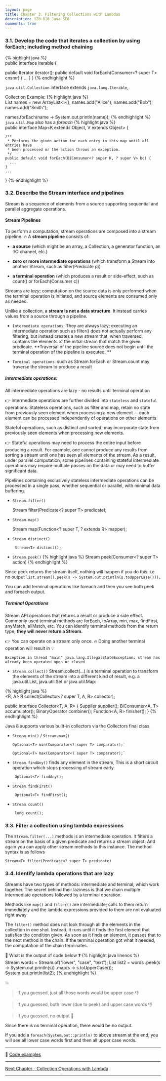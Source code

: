 ```yaml
---
layout: page
title: Chapter 3. Filtering Collections with Lambdas
description: 1Z0-810 Java SE8
comments: true
---
```


### 3.1.  Develop the code that iterates a collection by using forEach; including method chaining 
	
{% highlight java  %}  
public interface Iterable<T extends Object> {

  public Iterator<T> iterator();
  public default void forEach(Consumer<? super T> cnsmr) {
     ...
  }
}
{% endhighlight %} 

`java.util.Collection` interface extends `java.lang.Iterable`, 

Collection Example:
{% highlight java  %}  
List<String> names = new ArrayList<>();
names.add("Alice");
names.add("Bob");
names.add("Smith");

names.forEach(name -> System.out.println(name));
{% endhighlight %} 
`java.util.Map`  also has a *foreach*
{% highlight java  %}  
public interface Map<K extends Object, V extends Object> {

    /**
     * Performs the given action for each entry in this map until all entries have
     * been processed or the action throws an exception.
     */
    public default void forEach(BiConsumer<? super K, ? super V> bc) {
      ...
    }
    ...
}
{% endhighlight %} 

### 3.2.  Describe the Stream interface and pipelines 

Stream is a sequence of elements from a source supporting sequential and parallel aggregate operations.

#### Stream Pipelines

To perform a computation, stream operations are composed into a stream pipeline. :fire: A **stream pipeline** consists of:

 -  **a source** (which might be an array, a Collection, a generator function, an I/O channel, etc.)

 -  **zero or more intermediate operations** (which transform a Stream into another Stream, such as filter(Predicate p))

 -  **a terminal operation** (which produces a result or side-effect, such as count() or forEach(Consumer c)) 

  Streams are *lazy*; computation on the source data is only performed when the terminal operation is initiated, and source elements are consumed only as needed. 


Unlike a collection, a **stream is not a data structure**. It instead carries values from a source through a pipeline. 
 
- `Intermediate operations`: 
  They are always lazy; executing an intermediate operation such as filter() does not actually perform any filtering,
  but instead creates a new stream that, when traversed, contains the elements of the initial stream that match the given predicate. 
  **Traversal of the pipeline source does not begin until the terminal operation of the pipeline is executed. **

- `Terminal operations`: such as Stream.forEach or Stream.count may traverse the stream to produce a result


 
  
##### Intermediate operations: 
All intermediate operations are lazy - no results until terminal operation

:point_right: Intermediate operations are further divided into `stateless` and `stateful` operations. 
Stateless operations, such as filter and map, retain no state from previously seen element when processing a 
 new element -- each element can be processed independently of operations on other elements. 
 
Stateful operations, such as distinct and sorted, may incorporate state from previously seen elements when processing new elements.

:point_right: Stateful operations may need to process the entire input before producing a result. 
For example, one cannot produce any results from sorting a stream until one has seen all elements of the stream. 
As a result, under parallel computation, some pipelines containing stateful intermediate operations may require multiple passes
on the data or may need to buffer significant data. 

Pipelines containing exclusively stateless intermediate operations can be processed in a single pass, 
whether sequential or parallel, with minimal data buffering. 

 - `Stream.filter()`
 
   	Stream<T> filter(Predicate<? super T> predicate);

 - `Stream.map()`
 
   	<R> Stream<R> map(Function<? super T, ? extends R> mapper);
   
 - `Stream.distinct()`

	    Stream<T> distinct();
   
 - `Stream.peek()`
{% highlight java  %}
 Stream<T> peek(Consumer<? super T> action)
{% endhighlight %} 

Since peek returns the stream itself, nothing will happen if you do this: i.e no output
`list.stream().peek(s -> System.out.println(s.toUpperCase()));`

You can add terminal operations like foreach and then you see both peek and foreach output.

##### Terminal Operations
  Stream API operations that returns a result or produce a side effect. 
  Commonly used terminal methods are forEach, toArray, min, max, findFirst, anyMatch, allMatch, etc. 
  You can identify terminal methods from the return type, **they will never return a Stream.** 
 
:point_right: You can operate on a stream only once. :fire: Doing another terminal operation will result in :bulb:

`Exception in thread "main" java.lang.IllegalStateException: stream has already been operated upon or closed`


 - `Stream.collect()`
   Stream.collect(...) is a terminal operation to transform the elements of the stream into a different kind of result, e.g. a java.util.List, java.util.Set or java.util.Map:

{% highlight java  %}   
  <R, A> R collect(Collector<? super T, A, R> collector);

  public interface Collector<T, A, R> {
    Supplier<A> supplier();
    BiConsumer<A, T> accumulator();
    BinaryOperator<A> combiner();
    Function<A, R> finisher();
  }
{% endhighlight %}         

Java 8 supports various built-in collectors via the Collectors final class. 
    
 - `Stream.min()` / `Stream.max()`
	   
	   Optional<T> min(Comparator<? super T> comparator);`
	   
	   Optional<T> max(Comparator<? super T> comparator);`
   
 - `Stream.findAny()`
   finds any element in the stream, This is a short circuit operation which stops processing of stream early.
    
        Optional<T> findAny(); 
   
   
 - `Stream.findFirst()`
   
        Optional<T> findFirst();
   
 - `Stream.count()`
             
        long count();

### 3.3.  Filter a collection using lambda expressions 

The `Stream.filter(...)` methods is an intermediate operation.
It filters a stream on the basis of a given predicate and returns a stream object.
And again you can apply other stream methods to this instance. The method syntax is as follows

`Stream<T> filter(Predicate<? super T> predicate)`

### 3.4.  Identify lambda operations that are lazy 

Streams have two types of methods: intermediate and terminal, which work together. 
The secret behind their laziness is that we chain multiple intermediate operations followed by a terminal operation.

Methods like `map()` and `filter()` are intermediate; calls to them return immediately and the lambda expressions provided to them are not evaluated right away

The `filter()` method does not look through all the elements in the collection in one shot. 
Instead, it runs until it finds the first element that satisfies the condition given.
As soon as it finds an element, it passes that to the next method in the chain.
If the terminal operation got what it needed, the computation of the chain terminates. 

:pushpin: What is the output of code below :question:
{% highlight java linenos %}  
Stream<String> words = Stream.of("lower", "case", "text");
List<String> list2 = words
    .peek(s -> System.out.println(s))
    .map(s -> s.toUpperCase());
System.out.println(list2);
{% endhighlight %} 
       
:boom:

> If you guessed, just all those words would be upper case :-1:

> If you guessed, both lower (due to peek) and upper case words :-1:

> If you guessed, no output :clap:

Since there is no terminal operation, there would be no output.

If you add a `foreach(System.out::println)` to above stream at the end, you will see all lower case words first and then all upper case words.

--------------------------------	

:memo: [Code examples](https://github.com/rahulsh1/ocp-java8/tree/master/sources/src/ocp/study/part3)

--------------------------------	    
[Next Chapter - Collection Operations with Lambda](chapter4.html)

--------------------------------  